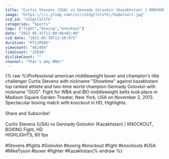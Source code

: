 ```yaml
---
title: "Curtis Stevens (USA) vs Gennady Golovkin (Kazakhstan) | KNOCKOUT, BOXING Fight, HD, 60 fps"
image: "https:\/\/i.ytimg.com\/vi\/oSSgtlSlnTk\/hqdefault.jpg"
vid_id: "oSSgtlSlnTk"
categories: "Sports"
tags: ["fight","boxing","knockout"]
date: "2022-05-31T11:00:06+03:00"
vid_date: "2022-05-30T12:20:07Z"
duration: "PT11M58S"
viewcount: "462494"
likeCount: "25936"
dislikeCount: ""
channel: "That's why MMA!"
---
```

{% raw %}Professional american middleweight boxer and champion's title challenger Curtis Stevens with nickname &quot;Showtime&quot; against kazakhstani top ranked athlete and two-time world champion Gennady Golovkin with nickname &quot;GGG&quot;. Fight for WBA and IBO middleweight belts took place in Madison Square Garden Theater, New York, USA on November 2, 2013. Spectacular boxing match with knockout in HD, Highlights.<br /><br />Share and Subscribe! <br /><br />Curtis Stevens (USA) vs Gennady Golovkin (Kazakhstan) | KNOCKOUT, BOXING Fight, HD<br />HIGHLIGHTS, 60 fps<br /><br />#Stevens #fights #Golovkin #boxing #knockout #fight #knockouts #USA #MikeTyson #boxer #fighter #Kazakhstan{% endraw %}
